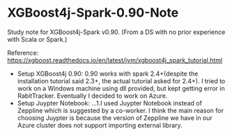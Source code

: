 # XGBoost4j-Spark-0.90-Note

Study note for XGBoost4j-Spark v0.90. (From a DS with no prior experience with Scala or Spark.)

Reference: https://xgboost.readthedocs.io/en/latest/jvm/xgboost4j_spark_tutorial.html

- Setup XGBoost4j 0.90: 0.90 works with spark 2.4+(despite the installation tutorial said 2.3+, the actual tutorial asked for 2.4+). I tried to work on a Windows machine using dll provided, but kept getting error in RabitTracker. Eventually I decided to work on Azure.
- Setup Juypter Notebook: 
...1.I used Juypter Notebook instead of Zeppline which is suggested by a co-worker. I think the main reason for choosing Juypter is because the version of Zeppline we have in our Azure cluster does not support importing external library.

